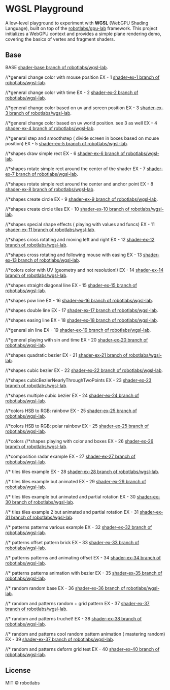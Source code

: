 # WGSL Playground

A low-level playground to experiment with **WGSL** (WebGPU Shading Language), built on top of the [robotlabs/gpu-lab](https://github.com/robotlabs/gpu-lab) framework. This project initializes a WebGPU context and provides a simple plane rendering demo, covering the basics of vertex and fragment shaders.

## Base

BASE [shader-base branch of robotlabs/wgsl-lab](https://github.com/robotlabs/wgsl-lab/tree/shader-base).

//\*general
change color with mouse position
EX - 1 [shader-ex-1 branch of robotlabs/wgsl-lab](https://github.com/robotlabs/wgsl-lab/tree/shader-ex-1).

//\*general
change color with time
EX - 2 [shader-ex-2 branch of robotlabs/wgsl-lab](https://github.com/robotlabs/wgsl-lab/tree/shader-ex-2).

//\*general
change color based on uv and screen position
EX - 3 [shader-ex-3 branch of robotlabs/wgsl-lab](https://github.com/robotlabs/wgsl-lab/tree/shader-ex-3).

//\*general
change color based on uv world position. see 3 as well
EX - 4 [shader-ex-4 branch of robotlabs/wgsl-lab](https://github.com/robotlabs/wgsl-lab/tree/shader-ex-4).

//\*general
step and smoothstep ( divide screen in boxes based on mouse position)
EX - 5 [shader-ex-5 branch of robotlabs/wgsl-lab](https://github.com/robotlabs/wgsl-lab/tree/shader-ex-5).

//\*shapes
draw simple rect
EX - 6 [shader-ex-6 branch of robotlabs/wgsl-lab](https://github.com/robotlabs/wgsl-lab/tree/shader-ex-6).

//\*shapes
rotate simple rect around the center of the shader
EX - 7 [shader-ex-7 branch of robotlabs/wgsl-lab](https://github.com/robotlabs/wgsl-lab/tree/shader-ex-7).

//\*shapes
rotate simple rect around the center and anchor point
EX - 8 [shader-ex-8 branch of robotlabs/wgsl-lab](https://github.com/robotlabs/wgsl-lab/tree/shader-ex-8).

//\*shapes
create circle
EX - 9 [shader-ex-9 branch of robotlabs/wgsl-lab](https://github.com/robotlabs/wgsl-lab/tree/shader-ex-9).

//\*shapes
create circle tiles
EX - 10 [shader-ex-10 branch of robotlabs/wgsl-lab](https://github.com/robotlabs/wgsl-lab/tree/shader-ex-10).

//\*shapes
special shape effects ( playing with values and funcs)
EX - 11 [shader-ex-11 branch of robotlabs/wgsl-lab](https://github.com/robotlabs/wgsl-lab/tree/shader-ex-11).

//\*shapes
cross rotating and moving left and right
EX - 12 [shader-ex-12 branch of robotlabs/wgsl-lab](https://github.com/robotlabs/wgsl-lab/tree/shader-ex-12).

//\*shapes
cross rotating and following mouse with easing
EX - 13 [shader-ex-13 branch of robotlabs/wgsl-lab](https://github.com/robotlabs/wgsl-lab/tree/shader-ex-13).

//\*colors
color with UV (geometry and not resolution!)
EX - 14 [shader-ex-14 branch of robotlabs/wgsl-lab](https://github.com/robotlabs/wgsl-lab/tree/shader-ex-14).

//\*shapes
straight diagonal line
EX - 15 [shader-ex-15 branch of robotlabs/wgsl-lab](https://github.com/robotlabs/wgsl-lab/tree/shader-ex-15).

//\*shapes
pow line
EX - 16 [shader-ex-16 branch of robotlabs/wgsl-lab](https://github.com/robotlabs/wgsl-lab/tree/shader-ex-16).

//\*shapes
double line
EX - 17 [shader-ex-17 branch of robotlabs/wgsl-lab](https://github.com/robotlabs/wgsl-lab/tree/shader-ex-17).

//\*shapes
easing line
EX - 18 [shader-ex-18 branch of robotlabs/wgsl-lab](https://github.com/robotlabs/wgsl-lab/tree/shader-ex-18).

//\*general
sin line
EX - 19 [shader-ex-19 branch of robotlabs/wgsl-lab](https://github.com/robotlabs/wgsl-lab/tree/shader-ex-19).

//\*general
playing with sin and time
EX - 20 [shader-ex-20 branch of robotlabs/wgsl-lab](https://github.com/robotlabs/wgsl-lab/tree/shader-ex-20).

//\*shapes
quadratic bezier
EX - 21 [shader-ex-21 branch of robotlabs/wgsl-lab](https://github.com/robotlabs/wgsl-lab/tree/shader-ex-21).

//\*shapes
cubic bezier
EX - 22 [shader-ex-22 branch of robotlabs/wgsl-lab](https://github.com/robotlabs/wgsl-lab/tree/shader-ex-22).

//\*shapes
cubicBezierNearlyThroughTwoPoints
EX - 23 [shader-ex-23 branch of robotlabs/wgsl-lab](https://github.com/robotlabs/wgsl-lab/tree/shader-ex-23).

//\*shapes
multiple cubic bezier
EX - 24 [shader-ex-24 branch of robotlabs/wgsl-lab](https://github.com/robotlabs/wgsl-lab/tree/shader-ex-24).

//\*colors
HSB to RGB: rainbow
EX - 25 [shader-ex-25 branch of robotlabs/wgsl-lab](https://github.com/robotlabs/wgsl-lab/tree/shader-ex-25).

//\*colors
HSB to RGB: polar rainbow
EX - 25 [shader-ex-25 branch of robotlabs/wgsl-lab](https://github.com/robotlabs/wgsl-lab/tree/shader-ex-25).

//*colors //*shapes
playing with color and boxes
EX - 26 [shader-ex-26 branch of robotlabs/wgsl-lab](https://github.com/robotlabs/wgsl-lab/tree/shader-ex-26).

//\*composition
radar example
EX - 27 [shader-ex-27 branch of robotlabs/wgsl-lab](https://github.com/robotlabs/wgsl-lab/tree/shader-ex-27).

//\* tiles
tiles example
EX - 28 [shader-ex-28 branch of robotlabs/wgsl-lab](https://github.com/robotlabs/wgsl-lab/tree/shader-ex-28).

//\* tiles
tiles example but animated
EX - 29 [shader-ex-29 branch of robotlabs/wgsl-lab](https://github.com/robotlabs/wgsl-lab/tree/shader-ex-29).

//\* tiles
tiles example but animated and partial rotation
EX - 30 [shader-ex-30 branch of robotlabs/wgsl-lab](https://github.com/robotlabs/wgsl-lab/tree/shader-ex-30).

//\* tiles
tiles example 2 but animated and partial rotation
EX - 31 [shader-ex-31 branch of robotlabs/wgsl-lab](https://github.com/robotlabs/wgsl-lab/tree/shader-ex-31).

//\* patterns
patterns various example
EX - 32 [shader-ex-32 branch of robotlabs/wgsl-lab](https://github.com/robotlabs/wgsl-lab/tree/shader-ex-32).

//\* patterns
offset pattern brick
EX - 33 [shader-ex-33 branch of robotlabs/wgsl-lab](https://github.com/robotlabs/wgsl-lab/tree/shader-ex-33).

//\* patterns
patterns and animating offset
EX - 34 [shader-ex-34 branch of robotlabs/wgsl-lab](https://github.com/robotlabs/wgsl-lab/tree/shader-ex-34).

//\* patterns
patterns animation with bezier
EX - 35 [shader-ex-35 branch of robotlabs/wgsl-lab](https://github.com/robotlabs/wgsl-lab/tree/shader-ex-35).

//\* random
random base
EX - 36 [shader-ex-36 branch of robotlabs/wgsl-lab](https://github.com/robotlabs/wgsl-lab/tree/shader-ex-36).

//\* random and patterns
random + grid pattern
EX - 37 [shader-ex-37 branch of robotlabs/wgsl-lab](https://github.com/robotlabs/wgsl-lab/tree/shader-ex-37).

//\* random and patterns
truchet!
EX - 38 [shader-ex-38 branch of robotlabs/wgsl-lab](https://github.com/robotlabs/wgsl-lab/tree/shader-ex-38).

//\* random and patterns
cool random pattern animation ( mastering random)
EX - 39 [shader-ex-37 branch of robotlabs/wgsl-lab](https://github.com/robotlabs/wgsl-lab/tree/shader-ex-39).

//\* random and patterns
deform grid test
EX - 40 [shader-ex-40 branch of robotlabs/wgsl-lab](https://github.com/robotlabs/wgsl-lab/tree/shader-ex-40).

## License

MIT © robotlabs
